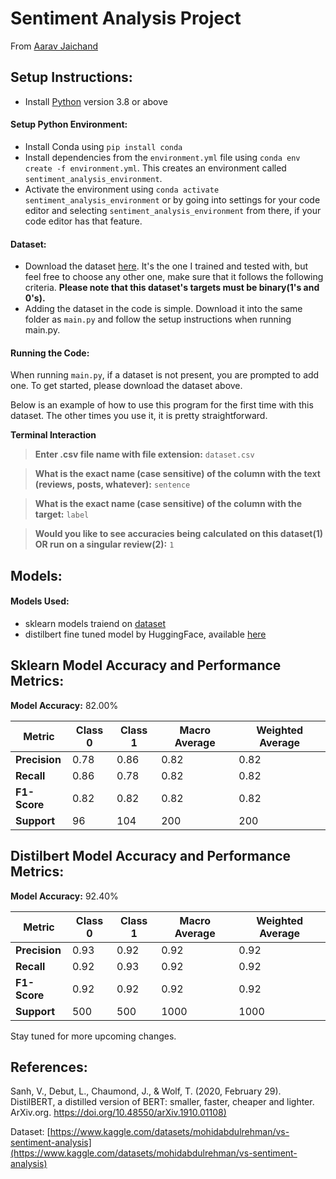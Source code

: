 # Sentiment Analysis Project
From [Aarav Jaichand](https://github.com/aaravjaichand)



## Setup Instructions:
- Install [Python](https://www.python.org) version 3.8 or above

#### Setup Python Environment:

- Install Conda using `pip install conda`
- Install dependencies from the `environment.yml` file using `conda env create -f environment.yml`. This creates an environment called `sentiment_analysis_environment`.
- Activate the environment using `conda activate sentiment_analysis_environment` or by going into settings for your code editor and selecting `sentiment_analysis_environment` from there, if your code editor has that feature. 


#### Dataset:

- Download the dataset [here](https://www.kaggle.com/datasets/mohidabdulrehman/vs-sentiment-analysis). It's the one I trained and tested with, but feel free to choose any other one, make sure that it follows the following criteria. **Please note that this dataset's targets must be binary(1's and 0's).**  
- Adding the dataset in the code is simple. Download it into the same folder as `main.py` and follow the setup instructions when running main.py.


#### Running the Code:
When running `main.py`, if a dataset is not present, you are prompted to add one. To get started, please download the dataset above. 

Below is an example of how to use this program for the first time with this dataset. The other times you use it, it is pretty straightforward.


**Terminal Interaction**

> **Enter .csv file name with file extension:** `dataset.csv`

> **What is the exact name (case sensitive) of the column with the text (reviews, posts, whatever):** `sentence`

> **What is the exact name (case sensitive) of the column with the target:** `label`

> **Would you like to see accuracies being calculated on this dataset(1) OR run on a singular review(2):** `1`



## Models:

#### Models Used:
- sklearn models traiend on [dataset](https://www.kaggle.com/datasets/mohidabdulrehman/vs-sentiment-analysis)
- distilbert fine tuned model by HuggingFace, available [here](https://huggingface.co/distilbert/distilbert-base-uncased-finetuned-sst-2-english)



## Sklearn Model Accuracy and Performance Metrics:



**Model Accuracy:** 82.00%

| Metric           | Class 0 | Class 1 | Macro Average | Weighted Average |
|------------------|---------|---------|---------------|------------------|
| **Precision**    | 0.78    | 0.86    | 0.82          | 0.82             |
| **Recall**       | 0.86    | 0.78    | 0.82          | 0.82             |
| **F1-Score**     | 0.82    | 0.82    | 0.82          | 0.82             |
| **Support**      | 96      | 104     | 200           | 200              |


## Distilbert Model Accuracy and Performance Metrics:

**Model Accuracy:** 92.40%

| Metric           | Class 0 | Class 1 | Macro Average | Weighted Average |
|------------------|---------|---------|---------------|------------------|
| **Precision**    | 0.93    | 0.92    | 0.92          | 0.92             |
| **Recall**       | 0.92    | 0.93    | 0.92          | 0.92             |
| **F1-Score**     | 0.92    | 0.92    | 0.92          | 0.92             |
| **Support**      | 500     | 500     | 1000          | 1000             |


Stay tuned for more upcoming changes.

## References:
Sanh, V., Debut, L., Chaumond, J., & Wolf, T. (2020, February 29). DistilBERT, a distilled version of BERT: smaller, faster, cheaper and lighter. ArXiv.org. [https://doi.org/10.48550/arXiv.1910.01108)](https://doi.org/10.48550/arXiv.1910.01108)
‌


Dataset: [https://www.kaggle.com/datasets/mohidabdulrehman/vs-sentiment-analysis](https://www.kaggle.com/datasets/mohidabdulrehman/vs-sentiment-analysis)


